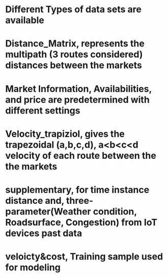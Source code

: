 # Different Types of data sets are available 

# Distance_Matrix,  represents the multipath (3 routes considered) distances between the  markets

# Market Information, Availabilities,  and price are predetermined with different settings

# Velocity_trapiziol,   gives the trapezoidal (a,b,c,d), a<b<c<d velocity of each route between the the markets

# supplementary, for time instance distance and, three-parameter(Weather condition,	Roadsurface,	Congestion) from IoT devices past data

# veloicty&cost,    Training sample used for modeling 





